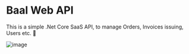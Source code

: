 ﻿# Baal Web API

This is a simple .Net Core SaaS API, to manage Orders, Invoices issuing, Users etc. 🚀

![image](https://user-images.githubusercontent.com/5221349/70393254-696bc900-19e8-11ea-8f04-1d4ec683e184.png)
